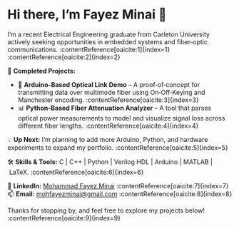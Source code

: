 # Hi there, I’m Fayez Minai 👋
I’m a recent Electrical Engineering graduate from Carleton University actively seeking opportunities in embedded systems and fiber‑optic communications. :contentReference[oaicite:1]{index=1} :contentReference[oaicite:2]{index=2}

🚀 **Completed Projects:**
- 🧩 **Arduino‑Based Optical Link Demo** – A proof‑of‑concept for transmitting data over multimode fiber using On‑Off‑Keying and Manchester encoding. :contentReference[oaicite:3]{index=3}
- 📊 **Python‑Based Fiber Attenuation Analyzer** – A tool that parses optical power measurements to model and visualize signal loss across different fiber lengths. :contentReference[oaicite:4]{index=4}

💡 **Up Next:** I’m planning to add more Arduino, Python, and hardware experiments to expand my portfolio. :contentReference[oaicite:5]{index=5}

🛠️ **Skills & Tools:** C | C++ | Python | Verilog HDL | Arduino | MATLAB | LaTeX. :contentReference[oaicite:6]{index=6}

🔗 **LinkedIn:** [Mohammad Fayez Minai](https://www.linkedin.com/in/mohammad-fayez-minai-34a094348) :contentReference[oaicite:7]{index=7}  
📫 **Email:** mohfayezminai@gmail.com :contentReference[oaicite:8]{index=8}

Thanks for stopping by, and feel free to explore my projects below! :contentReference[oaicite:9]{index=9}
